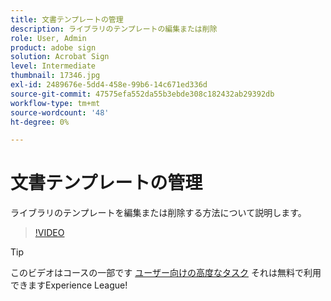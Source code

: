```yaml
---
title: 文書テンプレートの管理
description: ライブラリのテンプレートの編集または削除
role: User, Admin
product: adobe sign
solution: Acrobat Sign
level: Intermediate
thumbnail: 17346.jpg
exl-id: 2489676e-5dd4-458e-99b6-14c671ed336d
source-git-commit: 47575efa552da55b3ebde308c182432ab29392db
workflow-type: tm+mt
source-wordcount: '48'
ht-degree: 0%

---
```


# 文書テンプレートの管理

ライブラリのテンプレートを編集または削除する方法について説明します。

>[!VIDEO](https://video.tv.adobe.com/v/17346?hidetitle=true)

>[!TIP]
>
>このビデオはコースの一部です [ユーザー向けの高度なタスク](https://experienceleague.adobe.com/?recommended=Sign-U-1-2020.3) それは無料で利用できますExperience League!
